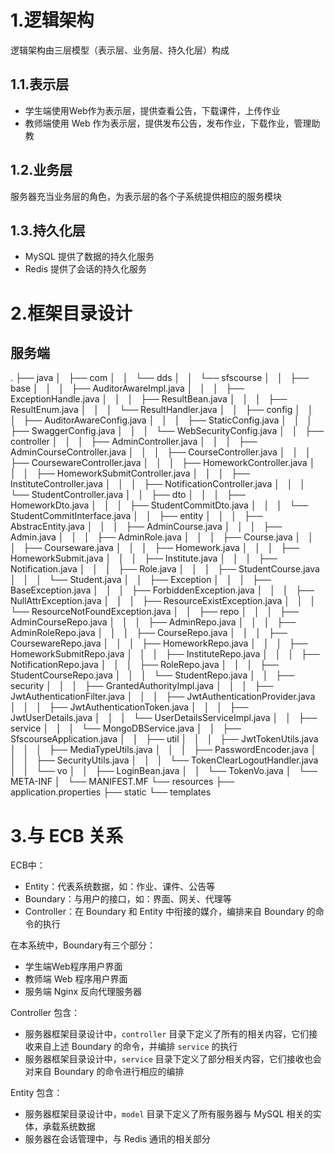 # 1.逻辑架构
逻辑架构由三层模型（表示层、业务层、持久化层）构成

## 1.1.表示层
- 学生端使用Web作为表示层，提供查看公告，下载课件，上传作业
- 教师端使用 Web 作为表示层，提供发布公告，发布作业，下载作业，管理助教

## 1.2.业务层
服务器充当业务层的角色，为表示层的各个子系统提供相应的服务模块

## 1.3.持久化层
- MySQL 提供了数据的持久化服务
- Redis 提供了会话的持久化服务

# 2.框架目录设计
## 服务端
.
├── java
│   ├── com
│   │   └── dds
│   │       └── sfscourse
│   │           ├── base
│   │           │   ├── AuditorAwareImpl.java
│   │           │   ├── ExceptionHandle.java
│   │           │   ├── ResultBean.java
│   │           │   ├── ResultEnum.java
│   │           │   └── ResultHandler.java
│   │           ├── config
│   │           │   ├── AuditorAwareConfig.java
│   │           │   ├── StaticConfig.java
│   │           │   ├── SwaggerConfig.java
│   │           │   └── WebSecurityConfig.java
│   │           ├── controller
│   │           │   ├── AdminController.java
│   │           │   ├── AdminCourseController.java
│   │           │   ├── CourseController.java
│   │           │   ├── CoursewareController.java
│   │           │   ├── HomeworkController.java
│   │           │   ├── HomeworkSubmitController.java
│   │           │   ├── InstituteController.java
│   │           │   ├── NotificationController.java
│   │           │   └── StudentController.java
│   │           ├── dto
│   │           │   ├── HomeworkDto.java
│   │           │   ├── StudentCommitDto.java
│   │           │   └── StudentCommitInterface.java
│   │           ├── entity
│   │           │   ├── AbstracEntity.java
│   │           │   ├── AdminCourse.java
│   │           │   ├── Admin.java
│   │           │   ├── AdminRole.java
│   │           │   ├── Course.java
│   │           │   ├── Courseware.java
│   │           │   ├── Homework.java
│   │           │   ├── HomeworkSubmit.java
│   │           │   ├── Institute.java
│   │           │   ├── Notification.java
│   │           │   ├── Role.java
│   │           │   ├── StudentCourse.java
│   │           │   └── Student.java
│   │           ├── Exception
│   │           │   ├── BaseException.java
│   │           │   ├── ForbiddenException.java
│   │           │   ├── NullAttrException.java
│   │           │   ├── ResourceExistException.java
│   │           │   └── ResourceNotFoundException.java
│   │           ├── repo
│   │           │   ├── AdminCourseRepo.java
│   │           │   ├── AdminRepo.java
│   │           │   ├── AdminRoleRepo.java
│   │           │   ├── CourseRepo.java
│   │           │   ├── CoursewareRepo.java
│   │           │   ├── HomeworkRepo.java
│   │           │   ├── HomeworkSubmitRepo.java
│   │           │   ├── InstituteRepo.java
│   │           │   ├── NotificationRepo.java
│   │           │   ├── RoleRepo.java
│   │           │   ├── StudentCourseRepo.java
│   │           │   └── StudentRepo.java
│   │           ├── security
│   │           │   ├── GrantedAuthorityImpl.java
│   │           │   ├── JwtAuthenticationFilter.java
│   │           │   ├── JwtAuthenticationProvider.java
│   │           │   ├── JwtAuthenticationToken.java
│   │           │   ├── JwtUserDetails.java
│   │           │   └── UserDetailsServiceImpl.java
│   │           ├── service
│   │           │   └── MongoDBService.java
│   │           ├── SfscourseApplication.java
│   │           ├── util
│   │           │   ├── JwtTokenUtils.java
│   │           │   ├── MediaTypeUtils.java
│   │           │   ├── PasswordEncoder.java
│   │           │   ├── SecurityUtils.java
│   │           │   └── TokenClearLogoutHandler.java
│   │           └── vo
│   │               ├── LoginBean.java
│   │               └── TokenVo.java
│   └── META-INF
│       └── MANIFEST.MF
└── resources
    ├── application.properties
    ├── static
    └── templates

# 3.与 ECB 关系
ECB中：
- Entity：代表系统数据，如：作业、课件、公告等
- Boundary：与用户的接口，如：界面、网关、代理等
- Controller：在 Boundary 和 Entity 中衔接的媒介，编排来自 Boundary 的命令的执行

在本系统中，Boundary有三个部分：
- 学生端Web程序用户界面
- 教师端 Web 程序用户界面
- 服务端 Nginx 反向代理服务器

Controller 包含：
- 服务器框架目录设计中，`controller` 目录下定义了所有的相关内容，它们接收来自上述 Boundary 的命令，并编排 `service` 的执行
- 服务器框架目录设计中，`service` 目录下定义了部分相关内容，它们接收也会对来自 Boundary 的命令进行相应的编排

Entity 包含：
- 服务器框架目录设计中，`model` 目录下定义了所有服务器与 MySQL 相关的实体，承载系统数据
- 服务器在会话管理中，与 Redis 通讯的相关部分
